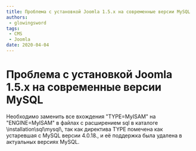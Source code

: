 ```yaml
---
title: Проблема с установкой Joomla 1.5.x на современные версии MySQL
authors: 
 - glowingsword
tags:
 - CMS
 - Joomla
date: 2020-04-04
---
```

# Проблема с установкой Joomla 1.5.x на современные версии MySQL

Необходимо заменить все вхождения "TYPE=MyISAM" на "ENGINE=MyISAM" в
файлах с расширением sql в каталоге \\installation\\sql\\mysql\\, так
как директива TYPE помечена как устаревшая с MySQL версии 4.0.18., и её
поддержка была удалена в актуальных версиях MySQL.